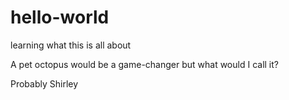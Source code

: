 # hello-world
learning what this is all about

A pet octopus would be a game-changer
but what would I call it?

Probably
Shirley
